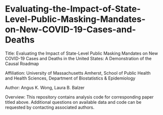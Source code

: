 # Evaluating-the-Impact-of-State-Level-Public-Masking-Mandates-on-New-COVID-19-Cases-and-Deaths

Title: Evaluating the Impact of State-Level Public Masking Mandates on New COVID-19 Cases and Deaths in the United States: A Demonstration of the Causal Roadmap

Affiliation: University of Massachusetts Amherst, School of Public Health and Health Sciences, Department of Biostatistics & Epidemiology

Author: Angus K. Wong, Laura B. Balzer

Overview: This repository contains analysis code for corresponding paper titled above. Additional questions on available data and code can be requested by contacting associated authors.
